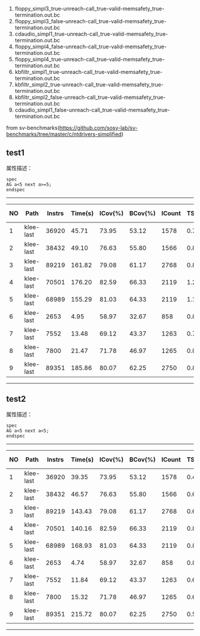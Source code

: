 
1. floppy_simpl3_true-unreach-call_true-valid-memsafety_true-termination.out.bc
2. floppy_simpl3_false-unreach-call_true-valid-memsafety_true-termination.out.bc
3. cdaudio_simpl1_true-unreach-call_true-valid-memsafety_true-termination.out.bc
4. floppy_simpl4_false-unreach-call_true-valid-memsafety_true-termination.out.bc
5. floppy_simpl4_true-unreach-call_true-valid-memsafety_true-termination.out.bc
6. kbfiltr_simpl1_true-unreach-call_true-valid-memsafety_true-termination.out.bc
7. kbfiltr_simpl2_true-unreach-call_true-valid-memsafety_true-termination.out.bc
8. kbfiltr_simpl2_false-unreach-call_true-valid-memsafety_true-termination.out.bc
9. cdaudio_simpl1_false-unreach-call_true-valid-memsafety_true-termination.out.bc

from sv-benchmarks(https://github.com/sosy-lab/sv-benchmarks/tree/master/c/ntdrivers-simplified)

## test1
属性描述：
```
spec
AG a<5 next a>=5;
endspec
```
----------------------------------------------------------------------------------------------
| NO |    Path   | Instrs | Time(s) | ICov(%) | BCov(%) | ICount | TSolver(%) | mc-sat/unsat |
|----|-----------|--------|---------|---------|---------|--------|------------|--------------|
|  1 | klee-last |  36920 |   45.71 |   73.95 |   53.12 |   1578 |       0.74 | unsat        |
|  2 | klee-last |  38432 |   49.10 |   76.63 |   55.80 |   1566 |       0.87 | not covered  |
|  3 | klee-last |  89219 |  161.82 |   79.08 |   61.17 |   2768 |       0.87 | not covered  |
|  4 | klee-last |  70501 |  176.20 |   82.59 |   66.33 |   2119 |       1.20 | unsat        |
|  5 | klee-last |  68989 |  155.29 |   81.03 |   64.33 |   2119 |       1.12 | not covered  |
|  6 | klee-last |   2653 |    4.95 |   58.97 |   32.67 |    858 |       0.80 | not covered  |
|  7 | klee-last |   7552 |   13.48 |   69.12 |   43.37 |   1263 |       0.72 | not covered  |
|  8 | klee-last |   7800 |   21.47 |   71.78 |   46.97 |   1265 |       0.87 | unsat        |
|  9 | klee-last |  89351 |  185.86 |   80.07 |   62.25 |   2750 |       0.88 | not covered  |
----------------------------------------------------------------------------------------------


## test2
属性描述：
```
spec
AG a<5 next a<5;
endspec
```
----------------------------------------------------------------------------------------------
| NO |    Path   | Instrs | Time(s) | ICov(%) | BCov(%) | ICount | TSolver(%) | mc-sat/unsat |
|----|-----------|--------|---------|---------|---------|--------|------------|--------------|
|  1 | klee-last |  36920 |   39.35 |   73.95 |   53.12 |   1578 |       0.47 | sat          |
|  2 | klee-last |  38432 |   46.57 |   76.63 |   55.80 |   1566 |       0.61 | not covered  |
|  3 | klee-last |  89219 |  143.43 |   79.08 |   61.17 |   2768 |       0.60 | not covered  |
|  4 | klee-last |  70501 |  140.16 |   82.59 |   66.33 |   2119 |       0.86 | sat          |
|  5 | klee-last |  68989 |  168.93 |   81.03 |   64.33 |   2119 |       0.88 | not covered  |
|  6 | klee-last |   2653 |    4.74 |   58.97 |   32.67 |    858 |       0.86 | not covered  |
|  7 | klee-last |   7552 |   11.84 |   69.12 |   43.37 |   1263 |       0.67 | not covered  |
|  8 | klee-last |   7800 |   15.32 |   71.78 |   46.97 |   1265 |       0.68 | sat          |
|  9 | klee-last |  89351 |  215.72 |   80.07 |   62.25 |   2750 |       0.57 | not covered  |
----------------------------------------------------------------------------------------------
